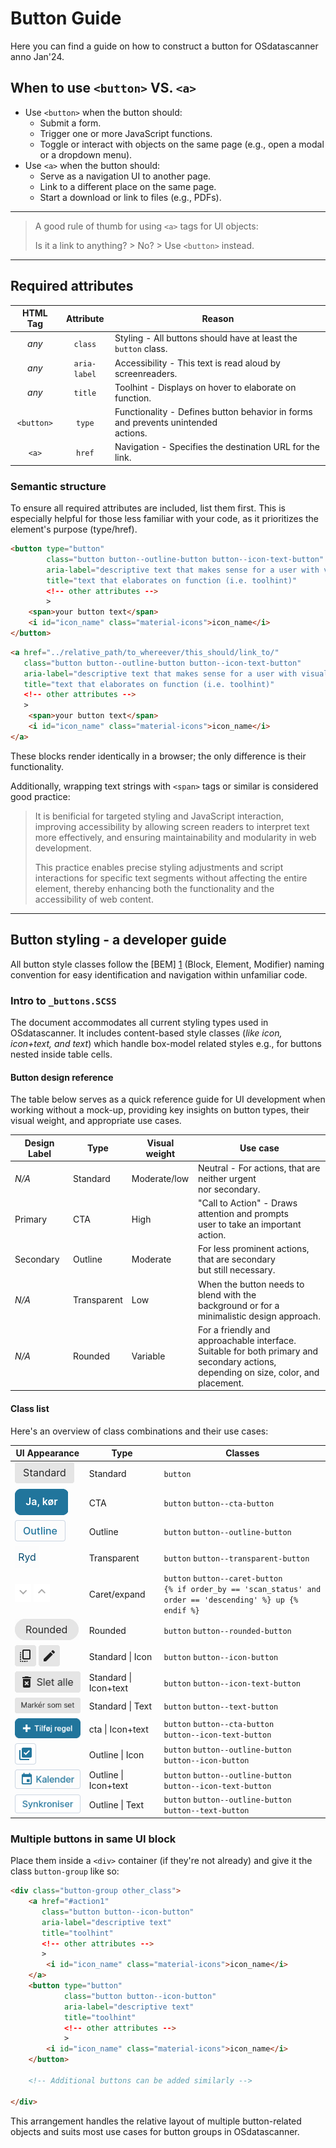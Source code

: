# Button Guide

Here you can find a guide on how to construct a button for OSdatascanner anno Jan'24.

## When to use `<button>` VS. `<a>`

- Use `<button>` when the button should:
    - Submit a form.
    - Trigger one or more JavaScript functions.
    - Toggle or interact with objects on the same page (e.g., open a modal or a dropdown menu).
- Use `<a>` when the button should:
    - Serve as a navigation UI to another page.
    - Link to a different place on the same page.
    - Start a download or link to files (e.g., PDFs).

***

> A good rule of thumb for using `<a>` tags for UI objects: 
> 
> Is it a link to anything? > No? > Use `<button>` instead.

***

## Required attributes

| HTML Tag      | Attribute     | Reason                                                                                    |
| :-----------: | :-----------: | ----------------------------------------------------------------------------------------- |
| *any*         | `class`       | Styling - All buttons should have at least the `button` class.                            |
| *any*         | `aria-label`  | Accessibility - This text is read aloud by screenreaders.                                 |
| *any*         | `title`       | Toolhint - Displays on hover to elaborate on function.                                    |
| `<button>`    | `type`        | Functionality - Defines button behavior in forms and prevents unintended <br> actions.    |
| `<a>`         | `href`        | Navigation - Specifies the destination URL for the link.                                  |


### Semantic structure

To ensure all required attributes are included, list them first. 
This is especially helpful for those less familiar with your code, as it prioritizes the element's purpose (type/href).

``` html
<button type="button"
        class="button button--outline-button button--icon-text-button"
        aria-label="descriptive text that makes sense for a user with visual impairment"
        title="text that elaborates on function (i.e. toolhint)"
        <!-- other attributes -->
        >
    <span>your button text</span>
    <i id="icon_name" class="material-icons">icon_name</i>
</button>
``` 

``` html
<a href="../relative_path/to_whereever/this_should/link_to/"
   class="button button--outline-button button--icon-text-button"
   aria-label="descriptive text that makes sense for a user with visual impairment"
   title="text that elaborates on function (i.e. toolhint)"
   <!-- other attributes -->
   >
    <span>your button text</span>
    <i id="icon_name" class="material-icons">icon_name</i>
</a>
``` 

These blocks render identically in a browser; the only difference is their functionality.

Additionally, wrapping text strings with `<span>` tags or similar is considered good practice: 

> It is benificial for targeted styling and JavaScript interaction, improving accessibility by allowing screen readers to interpret text more effectively, and ensuring maintainability and modularity in web development.
>
> This practice enables precise styling adjustments and script interactions for specific text segments without affecting the entire element, thereby enhancing both the functionality and the accessibility of web content.

***

## Button styling - a developer guide

All button style classes follow the [BEM] [1] (Block, Element, Modifier) naming convention for easy identification and navigation within unfamiliar code.

### Intro to `_buttons.SCSS`

The document accommodates all current styling types used in OSdatascanner. It includes content-based style classes (*like icon, icon+text, and text*) which handle box-model related styles e.g., for buttons nested inside table cells.

#### Button design reference

The table below serves as a quick reference guide for UI development when working without a mock-up, providing key insights on button types, their visual weight, and appropriate use cases.

| Design Label  | Type          | Visual weight | Use case                                                                                                                                          |
| ------------- | ------------- | ------------- | ------------------------------------------------------------------------------------------------------------------------------------------------- |
| *N/A*         | Standard      | Moderate/low  | Neutral - For actions, that are neither urgent <br> nor secondary.                                                                                |
| Primary       | CTA           | High          | "Call to Action" - Draws attention and prompts <br> user to take an important action.                                                             |
| Secondary     | Outline       | Moderate      | For less prominent actions, that are secondary <br> but still necessary.                                                                          |
| *N/A*         | Transparent   | Low           | When the button needs to blend with the <br> background or for a minimalistic design approach.                                                    |
| *N/A*         | Rounded       | Variable      | For a friendly and approachable interface. <br> Suitable for both primary and secondary actions, <br> depending on size, color, and placement.    |

#### Class list

Here's an overview of class combinations and their use cases:

| UI Appearance                                             | Type                          | Classes                                                                                                                           |
| --------------------------------------------------------- | ----------------------------- | --------------------------------------------------------------------------------------------------------------------------------- |
| ![standard button](./images/standard_btn.png)             | Standard                      | `button`                                                                                                                          |
| ![cta button](./images/cta_btn.png)                       | CTA                           | `button` `button--cta-button`                                                                                                     |
| ![outlined button](./images/outline_btn.png)              | Outline                       | `button` `button--outline-button`                                                                                                 |
| ![transparent button](./images/transparent_btn.png)       | Transparent                   | `button` `button--transparent-button`                                                                                             |
| ![caret button](./images/caret_btn_down.png) ![caret button](./images/caret_btn_up.png)   | Caret/expand | `button` `button--caret-button` <br> `{% if order_by == 'scan_status' and order == 'descending' %} up {% endif %}` |
| ![rounded button](./images/rounded_btn.png)               | Rounded                       | `button` `button--rounded-button`                                                                                                 |
| ![standard icon button](./images/icon_btn1.png) ![standard icon button](./images/icon_btn2.png)   | Standard &#124; Icon          | `button` `button--icon-button`                                                            |
| ![standard icon+text button](./images/icon-txt_btn.png)   | Standard &#124; Icon+text     | `button` `button--icon-text-button`                                                                                               |
| ![standard text button](./images/txt_btn.png)             | Standard &#124; Text          | `button` `button--text-button`                                                                                                    |
| ![cta icon+text](./images/cta_icon-txt_btn.png)           | cta &#124; Icon+text          | `button` `button--cta-button` <br> `button--icon-text-button`                                                                     |
| ![outline icon button](./images/outline_icon_btn.png)     | Outline &#124; Icon           | `button` `button--outline-button` <br> `button--icon-button`                                                                      |
| ![outline icon+text](./images/outline_icon-txt_btn.png)   | Outline &#124; Icon+text      | `button` `button--outline-button` <br> `button--icon-text-button`                                                                 |
| ![outline text button](./images/outline_txt_btn.png)      | Outline &#124; Text           | `button` `button--outline-button` <br> `button--text-button`                                                                      |

### Multiple buttons in same UI block

Place them inside a `<div>` container (if they're not already) and give it the class `button-group` like so:

``` html
<div class="button-group other_class">
    <a href="#action1"
       class="button button--icon-button"
       aria-label="descriptive text"
       title="toolhint"
       <!-- other attributes -->
       >
        <i id="icon_name" class="material-icons">icon_name</i>
    </a>
    <button type="button"
            class="button button--icon-button"
            aria-label="descriptive text"
            title="toolhint"
            <!-- other attributes -->
            >
        <i id="icon_name" class="material-icons">icon_name</i>
    </button>

    <!-- Additional buttons can be added similarly -->

</div>
```



This arrangement handles the relative layout of multiple button-related objects and suits most use cases for button groups in OSdatascanner.

<!-- LINKS -->
[1]: https://css-tricks.com/using-sass-control-scope-bem-naming/ "A guide to using BEM with SCSS"